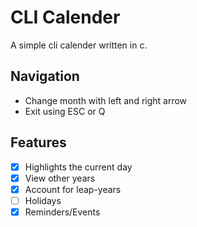 # CLI Calender
A simple cli calender written in c.
## Navigation
- Change month with left and right arrow
- Exit using ESC or Q
## Features
- [x] Highlights the current day
- [x] View other years
- [x] Account for leap-years
- [ ] Holidays
- [x] Reminders/Events
